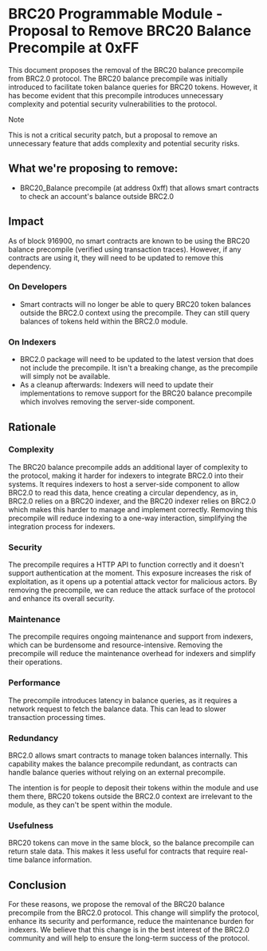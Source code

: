 # BRC20 Programmable Module - Proposal to Remove BRC20 Balance Precompile at 0xFF

This document proposes the removal of the BRC20 balance precompile from BRC2.0 protocol. The BRC20 balance precompile was initially introduced to facilitate token balance queries for BRC20 tokens. However, it has become evident that this precompile introduces unnecessary complexity and potential security vulnerabilities to the protocol.

> [!NOTE]
> This is not a critical security patch, but a proposal to remove an unnecessary feature that adds complexity and potential security risks.

## What we're proposing to remove:

- BRC20_Balance precompile (at address 0xff) that allows smart contracts to check an account's balance outside BRC2.0

## Impact

As of block 916900, no smart contracts are known to be using the BRC20 balance precompile (verified using transaction traces). However, if any contracts are using it, they will need to be updated to remove this dependency.

### On Developers

- Smart contracts will no longer be able to query BRC20 token balances outside the BRC2.0 context using the precompile. They can still query balances of tokens held within the BRC2.0 module.

### On Indexers

- BRC2.0 package will need to be updated to the latest version that does not include the precompile. It isn't a breaking change, as the precompile will simply not be available.
- As a cleanup afterwards: Indexers will need to update their implementations to remove support for the BRC20 balance precompile which involves removing the server-side component.

## Rationale

### Complexity

The BRC20 balance precompile adds an additional layer of complexity to the protocol, making it harder for indexers to integrate BRC2.0 into their systems. It requires indexers to host a server-side component to allow BRC2.0 to read this data, hence creating a circular dependency, as in, BRC2.0 relies on a BRC20 indexer, and the BRC20 indexer relies on BRC2.0 which makes this harder to manage and implement correctly. Removing this precompile will reduce indexing to a one-way interaction, simplifying the integration process for indexers.

### Security

The precompile requires a HTTP API to function correctly and it doesn't support authentication at the moment. This exposure increases the risk of exploitation, as it opens up a potential attack vector for malicious actors. By removing the precompile, we can reduce the attack surface of the protocol and enhance its overall security.

### Maintenance

The precompile requires ongoing maintenance and support from indexers, which can be burdensome and resource-intensive. Removing the precompile will reduce the maintenance overhead for indexers and simplify their operations.

### Performance

The precompile introduces latency in balance queries, as it requires a network request to fetch the balance data. This can lead to slower transaction processing times.

### Redundancy

BRC2.0 allows smart contracts to manage token balances internally. This capability makes the balance precompile redundant, as contracts can handle balance queries without relying on an external precompile.

The intention is for people to deposit their tokens within the module and use them there, BRC20 tokens outside the BRC2.0 context are irrelevant to the module, as they can't be spent within the module.

### Usefulness

BRC20 tokens can move in the same block, so the balance precompile can return stale data. This makes it less useful for contracts that require real-time balance information.

## Conclusion

For these reasons, we propose the removal of the BRC20 balance precompile from the BRC2.0 protocol. This change will simplify the protocol, enhance its security and performance, reduce the maintenance burden for indexers. We believe that this change is in the best interest of the BRC2.0 community and will help to ensure the long-term success of the protocol.
